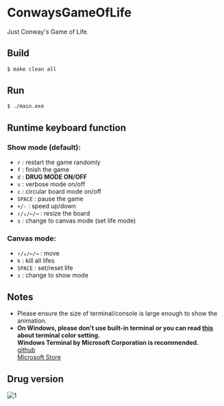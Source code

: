 # ConwaysGameOfLife

Just Conway's Game of Life.

## Build

```sh
$ make clean all
```

## Run

```sh
$ ./main.exe
```

## Runtime keyboard function

### Show mode (default):

* `r` : restart the game randomly
* `f` : finish the game
* `d` : **DRUG MODE ON/OFF**
* `v` : verbose mode on/off
* `c` : circular board mode on/off
* `SPACE` : pause the game
* `+/-` : speed up/down
* `↑/↓/←/→` : resize the board
* `s` : change to canvas mode (set life mode)

### Canvas mode:

* `↑/↓/←/→` : move
* `k` : kill all lifes
* `SPACE` : set/reset life
* `s` : change to show mode

## Notes

* Please ensure the size of terminal/console is large enough to show the animation.
* **On Windows, please don't use built-in terminal or you can read [this](https://www.codeproject.com/Tips/5255355/How-to-Put-Color-on-Windows-Console) about terminal color setting.** \
  **Windows Terminal by Microsoft Corporation‬ is recommended.**\
  [github](https://github.com/microsoft/terminal)\
  [Microsoft Store](https://www.microsoft.com/zh-tw/p/windows-terminal/9n0dx20hk701)

## Drug version

![1](Conway.gif)